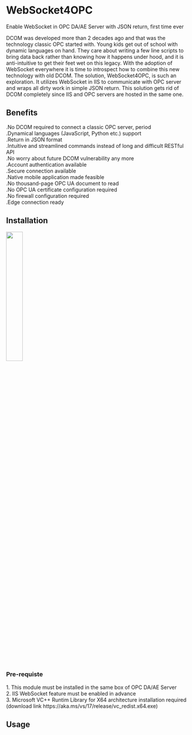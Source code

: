 # WebSocket4OPC
Enable WebSocket in OPC DA/AE Server with JSON return, first time ever

DCOM was developed more than 2 decades ago and that was the technology classic OPC started with. Young kids get out of school with dynamic languages on hand. They care about writing a few line scripts to bring data back rather than knowing how it happens under hood, and it is anti-intuitive to get their feet wet on this legacy. With the adoption of WebSocket everywhere it is time to introspect how to combine this new technology with old DCOM.
The solution, WebSocket4OPC, is such an exploration. It utilizes WebSocket in IIS to communicate with OPC server and wraps all dirty work in simple JSON return. This solution gets rid of DCOM completely since IIS and OPC servers are hosted in the same one. 

<h2>Benefits</h2>

.No DCOM required to connect a classic OPC server, period<br>
.Dynamical languages (JavaScript, Python etc.) support<br>
.Return in JSON format<br>
.Intuitive and streamlined commands instead of long and difficult RESTful API<br>
.No worry about future DCOM vulnerability any more<br>
.Account authentication available<br>
.Secure connection available<br>
.Native mobile application made feasible<br>
.No thousand-page OPC UA document to read<br>
.No OPC UA certificate configuration required<br>
.No firewall configuration required<br>
.Edge connection ready<br>

<h2>Installation</h2>
<img src="https://user-images.githubusercontent.com/13662339/180008561-4e1b810c-bae4-489f-a222-a3825b5372c9.png" width=30%>
<h3>Pre-requiste</h3>
1. This module must be installed in the same box of OPC DA/AE Server<br>
2. IIS WebSocket feature must be enabled in advance<br>
3. Microsoft VC++ Runtim Library for X64 architecture installation required (download link https://aka.ms/vs/17/release/vc_redist.x64.exe)<br>
 

<h2>Usage</h2>

